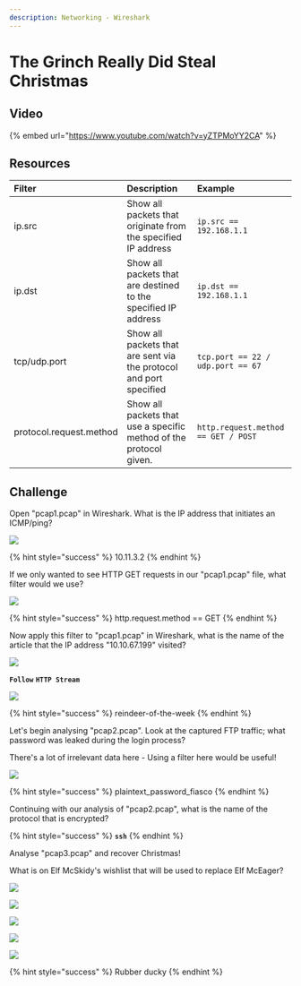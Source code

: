 ```yaml
---
description: Networking - Wireshark
---
```


# The Grinch Really Did Steal Christmas

## Video

{% embed url="https://www.youtube.com/watch?v=yZTPMoYY2CA" %}

## Resources

| Filter | Description | Example |
| :--- | :--- | :--- |
| ip.src | Show all packets that originate from the specified IP address | `ip.src == 192.168.1.1` |
| ip.dst | Show all packets that are destined to the specified IP address | `ip.dst == 192.168.1.1` |
| tcp/udp.port | Show all packets that are sent via the protocol and port specified | `tcp.port == 22 / udp.port == 67` |
| protocol.request.method | Show all packets that use a specific method of the protocol given. | `http.request.method == GET / POST` |

## Challenge

Open "pcap1.pcap" in Wireshark. What is the IP address that initiates an ICMP/ping?

![](../.gitbook/assets/image%20%2826%29.png)

{% hint style="success" %}
10.11.3.2
{% endhint %}

If we only wanted to see HTTP GET requests in our "pcap1.pcap" file, what filter would we use?

![](../.gitbook/assets/image%20%2867%29.png)

{% hint style="success" %}
http.request.method == GET
{% endhint %}

Now apply this filter to "pcap1.pcap" in Wireshark, what is the name of the article that the IP address "10.10.67.199" visited?

![](../.gitbook/assets/image%20%2815%29.png)

**`Follow`** **`HTTP Stream`**

![](../.gitbook/assets/image%20%2850%29.png)

{% hint style="success" %}
reindeer-of-the-week
{% endhint %}

Let's begin analysing "pcap2.pcap". Look at the captured FTP traffic; what password was leaked during the login process?

There's a lot of irrelevant data here - Using a filter here would be useful!

![](../.gitbook/assets/image%20%2852%29.png)

{% hint style="success" %}
plaintext\_password\_fiasco
{% endhint %}

Continuing with our analysis of "pcap2.pcap", what is the name of the protocol that is encrypted?

{% hint style="success" %}
**`ssh`**
{% endhint %}

Analyse "pcap3.pcap" and recover Christmas!

What is on Elf McSkidy's wishlist that will be used to replace Elf McEager?

![](../.gitbook/assets/image%20%2856%29.png)

![](../.gitbook/assets/image%20%2838%29.png)

![](../.gitbook/assets/image%20%2845%29.png)

![](../.gitbook/assets/image.png)

![](../.gitbook/assets/image%20%2844%29.png)

{% hint style="success" %}
Rubber ducky
{% endhint %}

